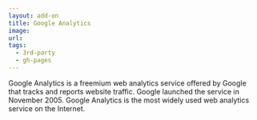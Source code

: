 ```yaml
---
layout: add-on
title: Google Analytics
image: 
url:
tags:
  - 3rd-party
  - gh-pages
---
```


Google Analytics is a freemium web analytics service offered by Google that tracks and reports website traffic. Google launched the service in November 2005. Google Analytics is the most widely used web analytics service on the Internet.